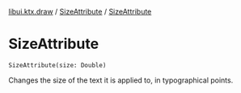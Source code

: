 [libui.ktx.draw](../README.md) / [SizeAttribute](README.md) / [SizeAttribute](-size-attribute.md)

# SizeAttribute

`SizeAttribute(size: Double)`

Changes the size of the text it is applied to, in typographical points.
